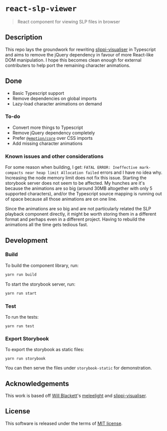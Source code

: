 # `react-slp-viewer`

> React component for viewing SLP files in browser

## Description

This repo lays the groundwork for rewriting [slippi-visualiser](https://github.com/schmooblidon/slippi-visualiser)
in Typescript and aims to remove the jQuery dependency in favour of more React-like DOM manipulation. I hope this
becomes clean enough for external contributers to help port the remaining character animations.

## Done

* Basic Typescript support
* Remove dependencies on global imports
* Lazy-load character animations on demand

### To-do

* Convert more things to Typescript
* Remove jQuery dependency completely
* Prefer [`@emotion/core`](https://github.com/emotion-js/emotion) over CSS imports
* Add missing character animations

### Known issues and other considerations

For some reason when building, I get: `FATAL ERROR: Ineffective mark-compacts near heap limit Allocation failed` errors
and I have no idea why. Increasing the node memory limit does not fix this issue. Starting the storybook server does not seem to be affected. My hunches are it's because the animations are so big (around 30MB altogether with only 5 supported characters), and/or the Typescript source mapping is running out of space because all those animations are on one line.

Since the animations are so big and are not particularly related the SLP playback component directly, it might be worth storing them in a different format and perhaps even in a different project. Having to rebuild the animations all the time gets tedious fast.

## Development

### Build

To build the component library, run:

```sh
yarn run build
```

To start the storybook server, run:

```sh
yarn run start
```

### Test

To run the tests:

```
yarn run test
```

### Export Storybook

To export the storybook as static files:

```
yarn run storybook
```

You can then serve the files under `storybook-static` for demonstration.

## Acknowledgements

This work is based off [Will Blackett](https://github.com/schmooblidon)'s [meleelight](https://github.com/schmooblidon/meleelight/) and [slippi-visualiser](https://github.com/schmooblidon/slippi-visualiser).

## License

This software is released under the terms of [MIT license](LICENSE).
